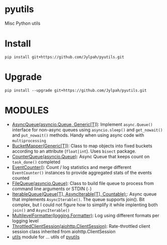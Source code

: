 # pyutils

Misc Python utils

# Install

```
pip install git+https://github.com/Jylpah/pyutils.git
```

# Upgrade

```
pip install --upgrade git+https://github.com/Jylpah/pyutils.git
```

# MODULES 

* [AsyncQueue(asyncio.Queue, Generic[T])](asyncqueue.py): Implement `async.Queue()` interface for non-async queues using `asyncio.sleep()` and `get_nowait()` and `put_nowait()` methods. Handy when using async code with `multiprocessing`
* [BucketMapper(Generic[T])](bucketmapper.py): Class to map objects into fixed buckets according to an attribute (`float|int`). Uses `bisect` package. 
* [CounterQueue(asyncio.Queue)](counterqueue.py): Async Queue that keeps count on `task_done()` completed
* [EventCounter()](eventcounter.py): Count / log statistics and merge different `EventCounter()` instances to provide aggregated stats of the events counted
* [FileQueue(asyncio.Queue)](filequeue.py): Class to build file queue to process from command line arguments or STDIN (`-`)
* [IterableQueue(Queue[T], AsyncIterable[T], Countable):](iterablequeue.py): Async queue that implements `AsyncIterable()`. The queue supports join(). Bit complex, but I could not figure how to simplify it while implenting both `join()` and `AsyncIterable()`
* [MultilevelFormatter(logging.Formatter)](multilevelformatter.py): Log using different formats per logging level
* [ThrottledClientSession(aiohttp.ClientSession)](throttledclientsession.py): Rate-throttled client session class inherited from aiohttp.ClientSession
* [utils](utils.py) module for ... utils of [pyutils](.)


